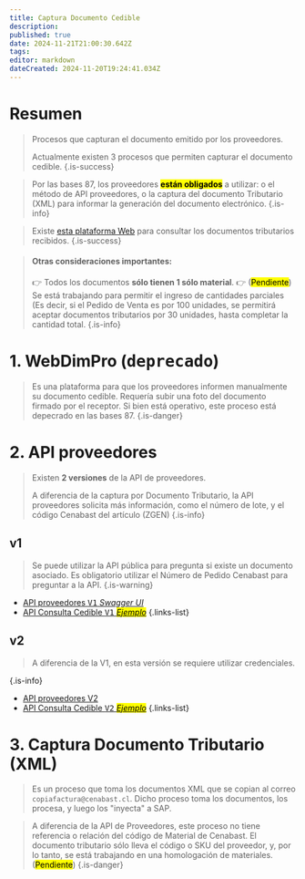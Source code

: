 ```yaml
---
title: Captura Documento Cedible
description: 
published: true
date: 2024-11-21T21:00:30.642Z
tags: 
editor: markdown
dateCreated: 2024-11-20T19:24:41.034Z
---
```


# Resumen
> Procesos que capturan el documento emitido por los proveedores.
> 
> Actualmente existen 3 procesos que permiten capturar el documento cedible.
{.is-success}

> Por las bases 87, los proveedores **<mark>están obligados</mark>** a utilizar: o el método de API proveedores, o la captura del documento Tributario (XML) para informar la generación del documento electrónico.
{.is-info}

> Existe [esta plataforma Web](/business/flujo-de-facturacion/recepcion-conforme/web-ui-consulta-documentos) para consultar los documentos tributarios recibidos.
{.is-success}

> #### Otras consideraciones importantes:
> 
> 👉 Todos los documentos **sólo tienen 1 sólo material**.
> 👉 (<mark>Pendiente</mark>) Se está trabajando para permitir el ingreso de cantidades parciales (Es decir, si el Pedido de Venta es por 100 unidades, se permitirá aceptar documentos tributarios por 30 unidades, hasta completar la cantidad total.
{.is-info}




# 1. WebDimPro (<kbd>deprecado</kbd>)

> Es una plataforma para que los proveedores informen manualmente su documento cedible. Requería subir una foto del documento firmado por el receptor. Si bien está operativo, este proceso está depecrado en las bases 87.
{.is-danger}


# 2. API proveedores

> Existen **2 versiones** de la API de proveedores. 
> 
> A diferencia de la captura por Documento Tributario, la API proveedores solicita más información, como el número de lote, y el código Cenabast del artículo (ZGEN)
{.is-info}

## v1

> Se puede utilizar la API pública para pregunta si existe un documento asociado. Es obligatorio utilizar el Número de Pedido Cenabast para preguntar a la API.
{.is-warning}


- [API proveedores <kbd>V1</kbd> *Swagger UI*](https://aplicacionesweb.cenabast.cl/webapi/swagger/ui/index#!/Public/Public_Get_Cedible)
- [API Consulta Cedible <kbd>V1</kbd> *<mark>Ejemplo</mark>*](API-consulta-cedible-v1)
{.links-list}

## v2

> A diferencia de la V1, en esta versión se requiere utilizar credenciales.
> 
{.is-info}

- [API proveedores V2](https://testaplicacionesweb.cenabast.cl/WebApi2/documentacion/index.html#!/Public/Public_Get_Cedible)
- [API Consulta Cedible <kbd>V2</kbd> *<mark>Ejemplo</mark>*](API-consulta-cedible-v2)
{.links-list}

# 3. Captura Documento Tributario (XML)

> Es un proceso que toma los documentos XML que se copian al correo `copiafactura@cenabast.cl`. Dicho proceso toma los documentos, los procesa, y luego los "inyecta" a SAP.

> A diferencia de la API de Proveedores, este proceso no tiene referencia o relación del código de Material de Cenabast. El documento tributario sólo lleva el código o SKU del proveedor, y, por lo tanto, se está trabajando en una homologación de materiales. (<mark>Pendiente</mark>)
{.is-danger}

